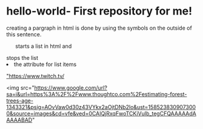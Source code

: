 # hello-world- First repository for me!
<p>creating a pargraph in html is done by using the symbols on the outside of this sentence.</p>
<ul> starts a list in html and </ul> stops the list 
<li> the attribute for list items </li>
<p><a href=>"https://www.twitch.tv/</a>
  
  <img src="https://www.google.com/url?sa=i&url=https%3A%2F%2Fwww.thoughtco.com%2Festimating-forest-trees-age-1343321&psig=AOvVaw0d30z43VYkx2aOjtDNb2lo&ust=1585238309073000&source=images&cd=vfe&ved=0CAIQjRxqFwoTCKiVuIb_tegCFQAAAAAdAAAAABAD"
  
